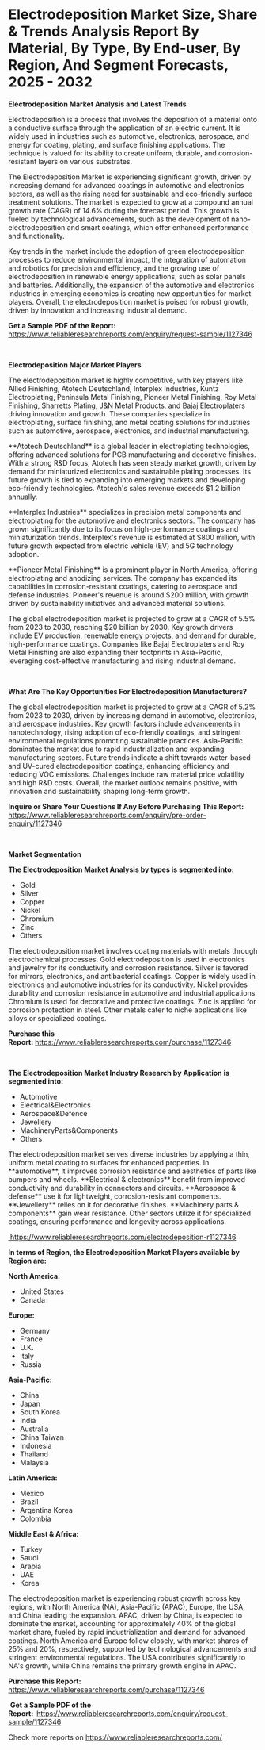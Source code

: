 <p><h1>Electrodeposition Market Size, Share & Trends Analysis Report By Material, By Type, By End-user, By Region, And Segment Forecasts, 2025 - 2032</h1></p><p><strong>Electrodeposition Market Analysis and Latest Trends</strong></p>
<p><p>Electrodeposition is a process that involves the deposition of a material onto a conductive surface through the application of an electric current. It is widely used in industries such as automotive, electronics, aerospace, and energy for coating, plating, and surface finishing applications. The technique is valued for its ability to create uniform, durable, and corrosion-resistant layers on various substrates.</p><p>The Electrodeposition Market is experiencing significant growth, driven by increasing demand for advanced coatings in automotive and electronics sectors, as well as the rising need for sustainable and eco-friendly surface treatment solutions. The market is expected to grow at a compound annual growth rate (CAGR) of 14.6% during the forecast period. This growth is fueled by technological advancements, such as the development of nano-electrodeposition and smart coatings, which offer enhanced performance and functionality.</p><p>Key trends in the market include the adoption of green electrodeposition processes to reduce environmental impact, the integration of automation and robotics for precision and efficiency, and the growing use of electrodeposition in renewable energy applications, such as solar panels and batteries. Additionally, the expansion of the automotive and electronics industries in emerging economies is creating new opportunities for market players. Overall, the electrodeposition market is poised for robust growth, driven by innovation and increasing industrial demand.</p></p>
<p><strong>Get a Sample PDF of the Report:&nbsp;</strong> <a href="https://www.reliableresearchreports.com/enquiry/request-sample/1127346?utm_campaign=2009&utm_medium=2&utm_source=Github&utm_content=ia&utm_term=25012025&utm_id=electrodeposition">https://www.reliableresearchreports.com/enquiry/request-sample/1127346</a></p>
<p>&nbsp;</p>
<p><strong>Electrodeposition Major Market Players</strong></p>
<p><p>The electrodeposition market is highly competitive, with key players like Allied Finishing, Atotech Deutschland, Interplex Industries, Kuntz Electroplating, Peninsula Metal Finishing, Pioneer Metal Finishing, Roy Metal Finishing, Sharretts Plating, J&N Metal Products, and Bajaj Electroplaters driving innovation and growth. These companies specialize in electroplating, surface finishing, and metal coating solutions for industries such as automotive, aerospace, electronics, and industrial manufacturing.</p><p>**Atotech Deutschland** is a global leader in electroplating technologies, offering advanced solutions for PCB manufacturing and decorative finishes. With a strong R&D focus, Atotech has seen steady market growth, driven by demand for miniaturized electronics and sustainable plating processes. Its future growth is tied to expanding into emerging markets and developing eco-friendly technologies. Atotech's sales revenue exceeds $1.2 billion annually.</p><p>**Interplex Industries** specializes in precision metal components and electroplating for the automotive and electronics sectors. The company has grown significantly due to its focus on high-performance coatings and miniaturization trends. Interplex's revenue is estimated at $800 million, with future growth expected from electric vehicle (EV) and 5G technology adoption.</p><p>**Pioneer Metal Finishing** is a prominent player in North America, offering electroplating and anodizing services. The company has expanded its capabilities in corrosion-resistant coatings, catering to aerospace and defense industries. Pioneer's revenue is around $200 million, with growth driven by sustainability initiatives and advanced material solutions.</p><p>The global electrodeposition market is projected to grow at a CAGR of 5.5% from 2023 to 2030, reaching $20 billion by 2030. Key growth drivers include EV production, renewable energy projects, and demand for durable, high-performance coatings. Companies like Bajaj Electroplaters and Roy Metal Finishing are also expanding their footprints in Asia-Pacific, leveraging cost-effective manufacturing and rising industrial demand.</p></p>
<p>&nbsp;</p>
<p><strong>What Are The Key Opportunities For Electrodeposition Manufacturers?</strong></p>
<p><p>The global electrodeposition market is projected to grow at a CAGR of 5.2% from 2023 to 2030, driven by increasing demand in automotive, electronics, and aerospace industries. Key growth factors include advancements in nanotechnology, rising adoption of eco-friendly coatings, and stringent environmental regulations promoting sustainable practices. Asia-Pacific dominates the market due to rapid industrialization and expanding manufacturing sectors. Future trends indicate a shift towards water-based and UV-cured electrodeposition coatings, enhancing efficiency and reducing VOC emissions. Challenges include raw material price volatility and high R&D costs. Overall, the market outlook remains positive, with innovation and sustainability shaping long-term growth.</p></p>
<p><strong>Inquire or Share Your Questions If Any Before Purchasing This Report:</strong> <a href="https://www.reliableresearchreports.com/enquiry/pre-order-enquiry/1127346?utm_campaign=2009&utm_medium=2&utm_source=Github&utm_content=ia&utm_term=25012025&utm_id=electrodeposition">https://www.reliableresearchreports.com/enquiry/pre-order-enquiry/1127346</a></p>
<p>&nbsp;</p>
<p><strong>Market Segmentation</strong></p>
<p><strong>The Electrodeposition Market Analysis by types is segmented into:</strong></p>
<p><ul><li>Gold</li><li>Silver</li><li>Copper</li><li>Nickel</li><li>Chromium</li><li>Zinc</li><li>Others</li></ul></p>
<p><p>The electrodeposition market involves coating materials with metals through electrochemical processes. Gold electrodeposition is used in electronics and jewelry for its conductivity and corrosion resistance. Silver is favored for mirrors, electronics, and antibacterial coatings. Copper is widely used in electronics and automotive industries for its conductivity. Nickel provides durability and corrosion resistance in automotive and industrial applications. Chromium is used for decorative and protective coatings. Zinc is applied for corrosion protection in steel. Other metals cater to niche applications like alloys or specialized coatings.</p></p>
<p><strong>Purchase this Report:&nbsp;</strong><a href="https://www.reliableresearchreports.com/purchase/1127346?utm_campaign=2009&utm_medium=2&utm_source=Github&utm_content=ia&utm_term=25012025&utm_id=electrodeposition">https://www.reliableresearchreports.com/purchase/1127346</a></p>
<p>&nbsp;</p>
<p><strong>The Electrodeposition Market Industry Research by Application is segmented into:</strong></p>
<p><ul><li>Automotive</li><li>Electrical&Electronics</li><li>Aerospace&Defence</li><li>Jewellery</li><li>MachineryParts&Components</li><li>Others</li></ul></p>
<p><p>The electrodeposition market serves diverse industries by applying a thin, uniform metal coating to surfaces for enhanced properties. In **automotive**, it improves corrosion resistance and aesthetics of parts like bumpers and wheels. **Electrical & electronics** benefit from improved conductivity and durability in connectors and circuits. **Aerospace & defense** use it for lightweight, corrosion-resistant components. **Jewellery** relies on it for decorative finishes. **Machinery parts & components** gain wear resistance. Other sectors utilize it for specialized coatings, ensuring performance and longevity across applications.</p></p>
<p><a href="https://www.reliableresearchreports.com/electrodeposition-r1127346?utm_campaign=2009&utm_medium=2&utm_source=Github&utm_content=ia&utm_term=25012025&utm_id=electrodeposition">&nbsp;https://www.reliableresearchreports.com/electrodeposition-r1127346</a></p>
<p><strong>In terms of Region, the Electrodeposition Market Players available by Region are:</strong></p>
<p>
    <p> <strong> North America: </strong>
        <ul>
            <li>United States</li>
            <li>Canada</li>
        </ul>
        </p> 
    <p> <strong> Europe: </strong>
        <ul>
            <li>Germany</li>
            <li>France</li>
            <li>U.K.</li>
            <li>Italy</li>
            <li>Russia</li>
        </ul>
        </p> 
    <p> <strong> Asia-Pacific: </strong>
        <ul>
            <li>China</li>
            <li>Japan</li>
            <li>South Korea</li>
            <li>India</li>
            <li>Australia</li>
            <li>China Taiwan</li>
            <li>Indonesia</li>
            <li>Thailand</li>
            <li>Malaysia</li>
        </ul>
        </p> 
    <p> <strong> Latin America: </strong>
        <ul>
            <li>Mexico</li>
            <li>Brazil</li>
            <li>Argentina Korea</li>
            <li>Colombia</li>
        </ul>
        </p> 
    <p> <strong> Middle East & Africa: </strong>
        <ul>
            <li>Turkey</li>
            <li>Saudi</li>
            <li>Arabia</li>
            <li>UAE</li>
            <li>Korea</li>
        </ul>
    </p>
    </p>
<p><p>The electrodeposition market is experiencing robust growth across key regions, with North America (NA), Asia-Pacific (APAC), Europe, the USA, and China leading the expansion. APAC, driven by China, is expected to dominate the market, accounting for approximately 40% of the global market share, fueled by rapid industrialization and demand for advanced coatings. North America and Europe follow closely, with market shares of 25% and 20%, respectively, supported by technological advancements and stringent environmental regulations. The USA contributes significantly to NA's growth, while China remains the primary growth engine in APAC.</p></p>
<p><strong>Purchase this Report: </strong><a href="https://www.reliableresearchreports.com/purchase/1127346?utm_campaign=2009&utm_medium=2&utm_source=Github&utm_content=ia&utm_term=25012025&utm_id=electrodeposition">https://www.reliableresearchreports.com/purchase/1127346</a></p>
<p>&nbsp;<strong>Get a Sample PDF of the Report:&nbsp;&nbsp;</strong><a href="https://www.reliableresearchreports.com/enquiry/request-sample/1127346?utm_campaign=2009&utm_medium=2&utm_source=Github&utm_content=ia&utm_term=25012025&utm_id=electrodeposition">https://www.reliableresearchreports.com/enquiry/request-sample/1127346</a></p>
<p><strong></strong></p>
<p>Check more reports on <a href="https://www.reliableresearchreports.com/?utm_campaign=2009&utm_medium=2&utm_source=Github&utm_content=ia&utm_term=25012025&utm_id=electrodeposition">https://www.reliableresearchreports.com/</a></p>